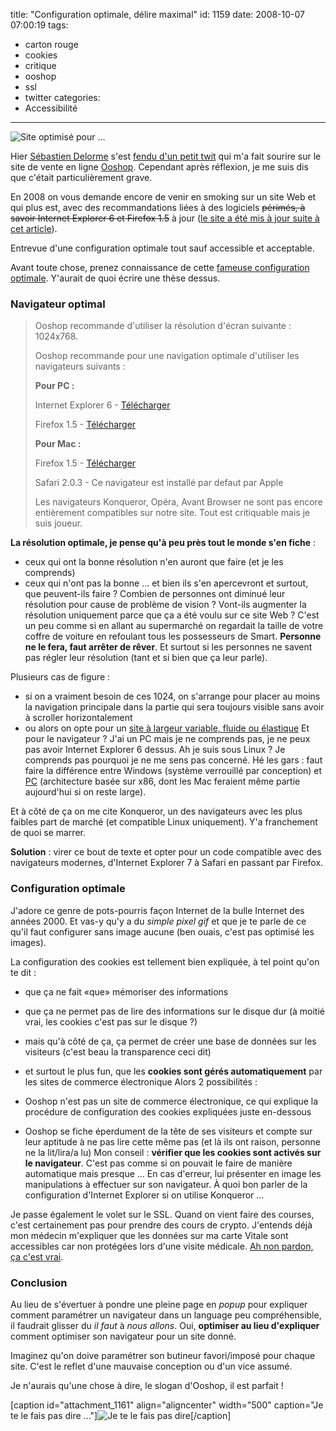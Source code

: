 title: "Configuration optimale, délire maximal"
id: 1159
date: 2008-10-07 07:00:19
tags: 
- carton rouge
- cookies
- critique
- ooshop
- ssl
- twitter
categories: 
- Accessibilité
---

![](https://oncletom.io/images/2008/10/site-optimise-pour.png "Site optimisé pour ...")

Hier [Sébastien Delorme](http://www.tentatives-accessibles.eu/) s'est [fendu d'un petit twit](http://twitter.com/sebcbien/statuses/948211570) qui m'a fait sourire sur le site de vente en ligne [Ooshop](http://ooshop.fr). Cependant après réflexion, je me suis dis que c'était particulièrement grave.

En 2008 on vous demande encore de venir en smoking sur un site Web et qui plus est, avec des recommandations liées à des logiciels <span style="text-decoration: line-through;">périmés, à savoir Internet Explorer 6 et Firefox 1.5</span> à jour ([le site a été mis à jour suite à cet article](https://oncletom.io/2008/10/07/configuration-optimale-delire-maximal/#comment-27861)).

Entrevue d'une configuration optimale tout sauf accessible et acceptable.

<!--more-->

Avant toute chose, prenez connaissance de cette [fameuse configuration optimale](http://www.ooshop.com/Content/FR/PreHome/Conf.html "la configuration optimale selon Ooshop"). Y'aurait de quoi écrire une thèse dessus.

### Navigateur optimal

> Ooshop recommande d'utiliser               la résolution d'écran suivante : 1024x768.> 
> 
> Ooshop recommande pour une navigation optimale d'utiliser les navigateurs               suivants :> 
> 
> **Pour PC :**> 
> Internet Explorer 6 - [Télécharger](http://download.microsoft.com/download/ie6sp1/finrel/6_sp1/W98NT42KMeXP/EN-US/ie6setup.exe)> 
> Firefox 1.5 - [Télécharger](http://www.mozilla-europe.org/fr/products/firefox/)> 
> 
> **Pour Mac :**> 
> Firefox 1.5 - [Télécharger](http://www.mozilla-europe.org/fr/products/firefox/)> 
> Safari 2.0.3 - Ce navigateur est installé par defaut par               Apple> 
> 
> Les navigateurs Konqueror, Opéra, Avant Browser ne sont pas               encore entièrement compatibles sur notre site.
Tout est critiquable mais je suis joueur.

**La résolution optimale, je pense qu'à peu près tout le monde s'en fiche** :

*   ceux qui ont la bonne résolution n'en auront que faire (et je les comprends)
*   ceux qui n'ont pas la bonne ... et bien ils s'en apercevront et surtout, que peuvent-ils faire ?
Combien de personnes ont diminué leur résolution pour cause de problème de vision ? Vont-ils augmenter la résolution uniquement parce que ça a été voulu sur ce site Web ? C'est un peu comme si en allant au supermarché on regardait la taille de votre coffre de voiture en refoulant tous les possesseurs de Smart.
**Personne ne le fera, faut arrêter de rêver**. Et surtout si les personnes ne savent pas régler leur résolution (tant et si bien que ça leur parle).

Plusieurs cas de figure :

*   si on a vraiment besoin de ces 1024, on s'arrange pour placer au moins la navigation principale dans la partie qui sera toujours visible sans avoir à scroller horizontalement
*   ou alors on opte pour un [site à largeur variable, fluide ou élastique](http://css.alsacreations.com/Tutoriels-et-articles-divers/Faire-un-site-pour-toutes-les-resolutions)
Et pour le navigateur ? J'ai un PC mais je ne comprends pas, je ne peux pas avoir Internet Explorer 6 dessus. Ah je suis sous Linux ? Je comprends pas pourquoi je ne me sens pas concerné.
Hé les gars : faut faire la différence entre Windows (système verrouillé par conception) et [PC](http://fr.wikipedia.org/wiki/Compatible_PC) (architecture basée sur x86, dont les Mac feraient même partie aujourd'hui si on reste large).

Et à côté de ça on me cite Konqueror, un des navigateurs avec les plus faibles part de marché (et compatible Linux uniquement). Y'a franchement de quoi se marrer.

**Solution** : virer ce bout de texte et opter pour un code compatible avec des navigateurs modernes, d'Internet Explorer 7 à Safari en passant par Firefox.

### Configuration optimale

J'adore ce genre de pots-pourris façon Internet de la bulle Internet des années 2000\. Et vas-y qu'y a du _simple pixel gif_ et que je te parle de ce qu'il faut configurer sans image aucune (ben ouais, c'est pas optimisé les images).

La configuration des cookies est tellement bien expliquée, à tel point qu'on te dit :

*   que ça ne fait «que» mémoriser des informations
*   que ça ne permet pas de lire des informations sur le disque dur (à moitié vrai, les cookies c'est pas sur le disque ?)
*   mais qu'à côté de ça, ça permet de créer une base de données sur les visiteurs (c'est beau la transparence ceci dit)
*   et surtout le plus fun, que les **cookies sont gérés automatiquement** par les sites de commerce électronique
Alors 2 possibilités :

*   Ooshop n'est pas un site de commerce électronique, ce qui explique la procédure de configuration des cookies expliquées juste en-dessous
*   Ooshop se fiche éperdument de la tête de ses visiteurs et compte sur leur aptitude à ne pas lire cette même pas (et là ils ont raison, personne ne la lit/lira/a lu)
Mon conseil : **vérifier que les cookies sont activés sur le navigateur**. C'est pas comme si on pouvait le faire de manière automatique mais presque ... En cas d'erreur, lui présenter en image les manipulations à effectuer sur son navigateur.
À quoi bon parler de la configuration d'Internet Explorer si on utilise Konqueror ...

Je passe également le volet sur le SSL. Quand on vient faire des courses, c'est certainement pas pour prendre des cours de crypto. J'entends déjà mon médecin m'expliquer que les données sur ma carte Vitale sont accessibles car non protégées lors d'une visite médicale.
[Ah non pardon, ça c'est vrai](http://fr.wikipedia.org/wiki/Carte_Vitale#Big_Brother_Awards).

### Conclusion

Au lieu de s'évertuer à pondre une pleine page en _popup_ pour expliquer comment paramétrer un navigateur dans un language peu compréhensible, il faudrait glisser du _il faut_ à _nous allons_.
Oui, **optimiser au lieu d'expliquer** comment optimiser son navigateur pour un site donné.

Imaginez qu'on doive paramétrer son butineur favori/imposé pour chaque site.
C'est le reflet d'une mauvaise conception ou d'un vice assumé.

Je n'aurais qu'une chose à dire, le slogan d'Ooshop, il est parfait !

[caption id="attachment_1161" align="aligncenter" width="500" caption="Je te le fais pas dire ..."]![Je te le fais pas dire](https://oncletom.io/images/2008/10/ooshop-vie-optimise.png "Ooshop, la vie optimisée")[/caption]
